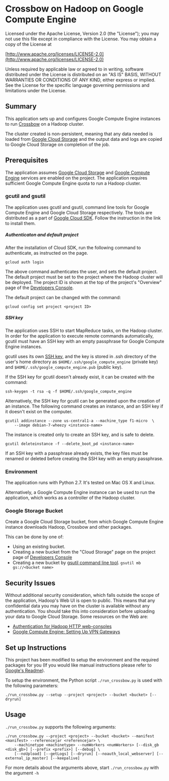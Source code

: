 Crossbow on Hadoop on Google Compute Engine
===========================================


Licensed under the Apache License, Version 2.0 (the "License");
you may not use this file except in compliance with the License.
You may obtain a copy of the License at

[http://www.apache.org/licenses/LICENSE-2.0](http://www.apache.org/licenses/LICENSE-2.0)

Unless required by applicable law or agreed to in writing, software
distributed under the License is distributed on an "AS IS" BASIS,
WITHOUT WARRANTIES OR CONDITIONS OF ANY KIND, either express or implied.
See the License for the specific language governing permissions and
limitations under the License.

Summary
-------

This application sets up and configures Google Compute Engine instances to 
run [Crossbow](http://bowtie-bio.sourceforge.net/crossbow/index.shtml) on a Hadoop cluster.

The cluster created is non-persistent, meaning that any data needed is loaded from [Google Cloud Storage](https://developers.google.com/storage/) and the output data and logs are copied to Google Cloud Storage on completion of the job.

Prerequisites
-------------

The application assumes
[Google Cloud Storage](https://developers.google.com/storage/docs/signup) and
[Google Compute Engine](https://developers.google.com/compute/docs/signup)
services are enabled on the project.  The application requires sufficient
Google Compute Engine quota to run a Hadoop cluster.

### gcutil and gsutil

The application uses gcutil and gsutil, command line tools for
Google Compute Engine and Google Cloud Storage respectively.
The tools are distributed as a part of
[Google Cloud SDK](https://developers.google.com/cloud/sdk/).
Follow the instruction in the link to install them.

##### Authenticaton and default project

After the installation of Cloud SDK, run the following command to authenticate,
as instructed on the page.

    gcloud auth login

The above command authenticates the user, and sets the default project.
The default project must be set to the project where the Hadoop cluster will be
deployed.  The project ID is shown at the top of the project's "Overview" page
of the [Developers Console](https://cloud.google.com/console).

The default project can be changed with the command:

    gcloud config set project <project ID>

##### SSH key

The application uses SSH to start MapReduce tasks, on the Hadoop cluster.
In order for the application to execute remote commands automatically,
gcutil must have an SSH key with an empty passphrase for Google Compute Engine
instances.

gcutil uses its own
[SSH key](https://developers.google.com/compute/docs/instances#sshkeys),
and the key is stored in .ssh directory of the user's home directory as
`$HOME/.ssh/google_compute_engine` (private key) and
`$HOME/.ssh/google_compute_engine.pub` (public key).

If the SSH key for gcutil doesn't already exist, it can be created with
the command:

    ssh-keygen -t rsa -q -f $HOME/.ssh/google_compute_engine

Alternatively, the SSH key for gcutil can be generated upon the creation of an
instance.  The following command creates an instance, and an SSH key if it
doesn't exist on the computer.

    gcutil addinstance --zone us-central1-a --machine_type f1-micro  \
        --image debian-7-wheezy <instance-name>

The instance is created only to create an SSH key, and is safe to delete.

    gcutil deleteinstance -f --delete_boot_pd <instance-name>

If an SSH key with a passphrase already exists, the key files must be renamed
or deleted before creating the SSH key with an empty passphrase.

### Environment

The application runs with Python 2.7.
It's tested on Mac OS X and Linux.

Alternatively, a Google Compute Engine instance can be used to run the
application, which works as a controller of the Hadoop cluster.

### Google Storage Bucket

Create a Google Cloud Storage bucket, from which Google Compute Engine instance
downloads Hadoop, Crossbow and other packages.

This can be done by one of:

* Using an existing bucket.
* Creating a new bucket from the "Cloud Storage" page on the project page of
[Developers Console](https://cloud.google.com/console)
* Creating a new bucket by
[gsutil command line tool](https://developers.google.com/storage/docs/gsutil).
`gsutil mb gs://<bucket name>`


Security Issues
---------------

Without additional security consideration, which falls outside the scope
of the application, Hadoop's Web UI is open to public. This means that any confidential data you may have on the cluster is available without any authentication. You should take this into consideration before uploading your data to Google Cloud Storage.
Some resources on the Web are:
* [Authentication for Hadoop HTTP web-consoles](http://hadoop.apache.org/docs/stable/HttpAuthentication.html)
* [Google Compute Engine: Setting Up VPN Gateways](https://developers.google.com/compute/docs/networking#settingupvpn)


Set up Instructions
-------------------

This project has been modified to setup the environment and the required packages for you (If you would like manual instructions please refer to [Google's Readme](README.md.google)). 

To setup the environment, the Python script `./run_crossbow.py` is used with the following parameters:
    
    ./run_crossbow.py --setup --project <project> --bucket <bucket> [--dryrun]

Usage
-----

`./run_crossbow.py` supports the following arguments:

    ./run_crossbow.py --project <project> --bucket <bucket> --manifest <manifest> --referencejar <referencejar> \
        --machinetype <machinetype> --numWorkers <numWorkers> [--disk_gb <disk_gb>] [--prefix <prefix>] [--debug] \
        [--noUpload] [--getLogs] [--dryrun] [--noauth_local_webserver] [--external_ip_master] [--keepalive]

For more details about the arguments above, start `./run_crossbow.py` with the argument `-h`
